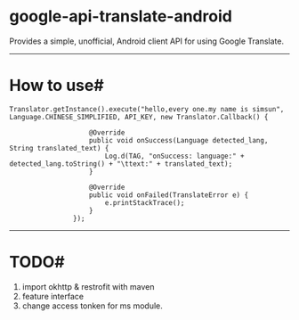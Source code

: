 google-api-translate-android
============================

Provides a simple, unofficial, Android client API for using Google Translate. 

****
# How to use#

```
Translator.getInstance().execute("hello,every one.my name is simsun", Language.CHINESE_SIMPLIFIED, API_KEY, new Translator.Callback() {
					
					@Override
					public void onSuccess(Language detected_lang, String translated_text) {
						Log.d(TAG, "onSuccess: language:" + detected_lang.toString() + "\ttext:" + translated_text);
					}
					
					@Override
					public void onFailed(TranslateError e) {
						e.printStackTrace();
					}
				});

```


****

# TODO#

1. import okhttp & restrofit with maven
2. feature interface
3. change access tonken for ms module.
